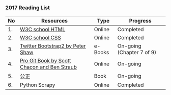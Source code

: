 ### 2017 Reading List
No | Resources | Type | Progress
--- | --- | --- | ---
1. | [W3C school HTML](http://www.w3school.com.cn/html/index.asp) | Online | Completed
2. | [W3C school CSS](http://www.w3school.com.cn/css/index.asp) | Online | Completed
3. | [Twitter Bootstrap2 by Peter Shaw](http://getbootstrap.com/2.3.2/assets/bootstrap.zip) | e-Books | On-going (Chapter 7 of 9)
4. | [Pro Git Book by Scott Chacon and Ben Straub](https://git-scm.com/book/en/v2) | Online | On-going
5. | 公正 | Book | On-going
6. | Python Scrapy | Online | Completed
